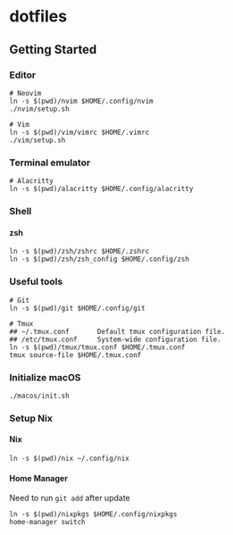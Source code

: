 # dotfiles

## Getting Started

### Editor

```shell
# Neovim
ln -s $(pwd)/nvim $HOME/.config/nvim
./nvim/setup.sh

# Vim
ln -s $(pwd)/vim/vimrc $HOME/.vimrc
./vim/setup.sh
```

### Terminal emulator

```shell
# Alacritty
ln -s $(pwd)/alacritty $HOME/.config/alacritty
```

### Shell

#### zsh

```shell
ln -s $(pwd)/zsh/zshrc $HOME/.zshrc
ln -s $(pwd)/zsh/zsh_config $HOME/.config/zsh
```

### Useful tools

```shell
# Git
ln -s $(pwd)/git $HOME/.config/git

# Tmux
## ~/.tmux.conf       Default tmux configuration file.
## /etc/tmux.conf     System-wide configuration file.
ln -s $(pwd)/tmux/tmux.conf $HOME/.tmux.conf
tmux source-file $HOME/.tmux.conf
```

### Initialize macOS

```shell
./macos/init.sh
```

### Setup Nix

#### Nix

```
ln -s $(pwd)/nix ~/.config/nix
```

#### Home Manager

Need to run `git add` after update

```shell
ln -s $(pwd)/nixpkgs $HOME/.config/nixpkgs
home-manager switch
```
